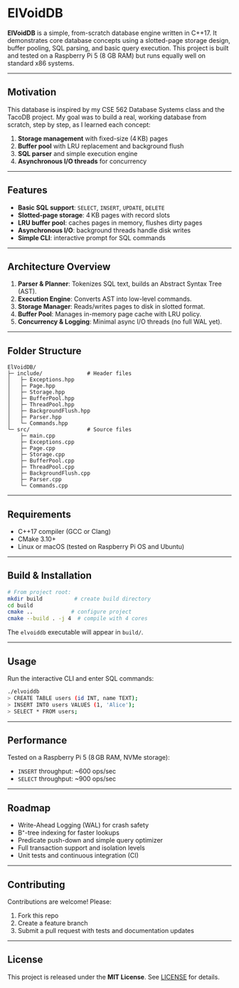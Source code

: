 # ElVoidDB

**ElVoidDB** is a simple, from-scratch database engine written in C++17. It demonstrates core database concepts using a slotted-page storage design, buffer pooling, SQL parsing, and basic query execution. This project is built and tested on a Raspberry Pi 5 (8 GB RAM) but runs equally well on standard x86 systems.

---

## Motivation

This database is inspired by my CSE 562 Database Systems class and the TacoDB project. My goal was to build a real, working database from scratch, step by step, as I learned each concept:

1. **Storage management** with fixed-size (4 KB) pages
2. **Buffer pool** with LRU replacement and background flush
3. **SQL parser** and simple execution engine
4. **Asynchronous I/O threads** for concurrency

---

## Features

* **Basic SQL support**: `SELECT`, `INSERT`, `UPDATE`, `DELETE`
* **Slotted-page storage**: 4 KB pages with record slots
* **LRU buffer pool**: caches pages in memory, flushes dirty pages
* **Asynchronous I/O**: background threads handle disk writes
* **Simple CLI**: interactive prompt for SQL commands

---

## Architecture Overview

1. **Parser & Planner**: Tokenizes SQL text, builds an Abstract Syntax Tree (AST).
2. **Execution Engine**: Converts AST into low-level commands.
3. **Storage Manager**: Reads/writes pages to disk in slotted format.
4. **Buffer Pool**: Manages in-memory page cache with LRU policy.
5. **Concurrency & Logging**: Minimal async I/O threads (no full WAL yet).

---

## Folder Structure

```
ElVoidDB/
├─ include/              # Header files
│   ├─ Exceptions.hpp
│   ├─ Page.hpp
│   ├─ Storage.hpp
│   ├─ BufferPool.hpp
│   ├─ ThreadPool.hpp
│   ├─ BackgroundFlush.hpp
│   ├─ Parser.hpp
│   └─ Commands.hpp
└─ src/                  # Source files
    ├─ main.cpp
    ├─ Exceptions.cpp
    ├─ Page.cpp
    ├─ Storage.cpp
    ├─ BufferPool.cpp
    ├─ ThreadPool.cpp
    ├─ BackgroundFlush.cpp
    ├─ Parser.cpp
    └─ Commands.cpp
```

---

## Requirements

* C++17 compiler (GCC or Clang)
* CMake 3.10+
* Linux or macOS (tested on Raspberry Pi OS and Ubuntu)

---

## Build & Installation

```bash
# From project root:
mkdir build          # create build directory
cd build
cmake ..            # configure project
cmake --build . -j 4  # compile with 4 cores
```

The `elvoiddb` executable will appear in `build/`.

---

## Usage

Run the interactive CLI and enter SQL commands:

```bash
./elvoiddb
> CREATE TABLE users (id INT, name TEXT);
> INSERT INTO users VALUES (1, 'Alice');
> SELECT * FROM users;
```

---

## Performance

Tested on a Raspberry Pi 5 (8 GB RAM, NVMe storage):

* `INSERT` throughput: \~600 ops/sec
* `SELECT` throughput: \~900 ops/sec

---

## Roadmap

* Write-Ahead Logging (WAL) for crash safety
* B⁺-tree indexing for faster lookups
* Predicate push-down and simple query optimizer
* Full transaction support and isolation levels
* Unit tests and continuous integration (CI)

---

## Contributing

Contributions are welcome! Please:

1. Fork this repo
2. Create a feature branch
3. Submit a pull request with tests and documentation updates

---

## License

This project is released under the **MIT License**. See [LICENSE](LICENSE) for details.

